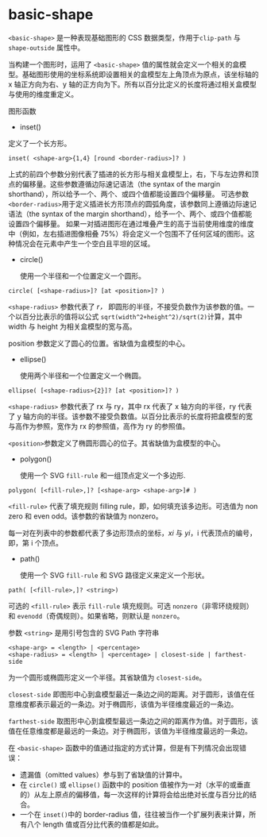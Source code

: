 # basic-shape

`<basic-shape>` 是一种表现基础图形的 CSS 数据类型，作用于`clip-path` 与 `shape-outside` 属性中。

当构建一个图形时，运用了 `<basic-shape>` 值的属性就会定义一个相关的盒模型。基础图形使用的坐标系统即设置相关的盒模型左上角顶点为原点，该坐标轴的 x 轴正方向为右、y 轴的正方向为下。所有以百分比定义的长度将通过相关盒模型与使用的维度重定义。

图形函数

- inset()

定义了一个长方形。

```text
inset( <shape-arg>{1,4} [round <border-radius>]? )
```

上式的前四个参数分别代表了插进的长方形与相关盒模型上，右，下与左边界和顶点的偏移量。这些参数遵循边际速记语法（the syntax of the margin shorthand），所以给予一个、两个、或四个值都能设置四个偏移量。
可选参数`<border-radius>`用于定义插进长方形顶点的圆弧角度，该参数同上遵循边际速记语法（the syntax of the margin shorthand），给予一个、两个、或四个值都能设置四个偏移量。
如果一对插进图形在通过堆叠产生的高于当前使用维度的维度中（例如，左右插进图像相叠 75%）将会定义一个包围不了任何区域的图形。这种情况会在元素中产生一个空白且平坦的区域。

- circle()

  使用一个半径和一个位置定义一个圆形。

```text
circle( [<shape-radius>]? [at <position>]? )
```

`<shape-radius>` 参数代表了 _r，_ 即圆形的半径，不接受负数作为该参数的值。一个以百分比表示的值将以公式 `sqrt(width^2+height^2)/sqrt(2)`计算，其中 width 与 height 为相关盒模型的宽与高。

position 参数定义了圆心的位置。省缺值为盒模型的中心。

- ellipse()

  使用两个半径和一个位置定义一个椭圆。

```text
ellipse( [<shape-radius>{2}]? [at <position>]? )
```

`<shape-radius>` 参数代表了 rx 与 ry，其中 rx 代表了 x 轴方向的半径，ry 代表了 y 轴方向的半径。该参数不接受负数值。以百分比表示的长度将把盒模型的宽与高作为参照，宽作为 rx 的参照值，高作为 ry 的参照值。

`<position>`参数定义了椭圆形圆心的位子。其省缺值为盒模型的中心。

- polygon()

  使用一个 SVG `fill-rule` 和一组顶点定义一个多边形.

```text
polygon( [<fill-rule>,]? [<shape-arg> <shape-arg>]# )
```

`<fill-rule>` 代表了填充规则 filling rule，即，如何填充该多边形。可选值为 non zero 和 even odd。该参数的省缺值为 nonzero。

每一对在列表中的参数都代表了多边形顶点的坐标，_xi_ 与 _yi_，i 代表顶点的编号，即，第 i 个顶点。

- path()

  使用一个 SVG `fill-rule` 和 SVG 路径定义来定义一个形状。

```text
path( [<fill-rule>,]? <string>)
```

可选的 `<fill-rule>` 表示 `fill-rule` 填充规则。可选 `nonzero`（非零环绕规则）和 `evenodd`（奇偶规则）。如果省略，则默认是 `nonzero`。

参数 `<string>` 是用引号包含的 SVG Path 字符串

```text
<shape-arg> = <length> | <percentage>
<shape-radius> = <length> | <percentage> | closest-side | farthest-side
```

为一个圆形或椭圆形定义一个半径。其省缺值为 `closest-side`。

`closest-side` 即图形中心到盒模型最近一条边之间的距离。对于圆形，该值在任意维度都表示最近的一条边。对于椭圆形，该值为半径维度最近的一条边。

`farthest-side` 取图形中心到盒模型最远一条边之间的距离作为值。对于圆形，该值在任意维度都是最远的一条边。对于椭圆形，该值为半径维度最远的一条边。

在 `<basic-shape>` 函数中的值通过指定的方式计算，但是有下列情况会出现错误：

- 遗漏值（omitted values）参与到了省缺值的计算中。
- 在 `circle()` 或 `ellipse()` 函数中的 position 值被作为一对（水平的或垂直的）从左上原点的偏移值，每一次这样的计算将会给出绝对长度与百分比的结合。
- 一个在 `inset()`中的 border-radius 值，往往被当作一个扩展列表来计算，所有八个 length 值或百分比代表的值都是如此。
